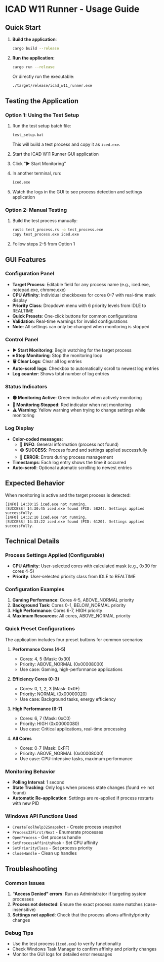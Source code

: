 # ICAD W11 Runner - Usage Guide

## Quick Start

1. **Build the application**:
   ```bash
   cargo build --release
   ```

2. **Run the application**:
   ```bash
   cargo run --release
   ```
   Or directly run the executable:
   ```bash
   ./target/release/icad_w11_runner.exe
   ```

## Testing the Application

### Option 1: Using the Test Setup
1. Run the test setup batch file:
   ```bash
   test_setup.bat
   ```
   This will build a test process and copy it as `iced.exe`.

2. Start the ICAD W11 Runner GUI application
3. Click "▶ Start Monitoring"
4. In another terminal, run:
   ```bash
   iced.exe
   ```
5. Watch the logs in the GUI to see process detection and settings application

### Option 2: Manual Testing
1. Build the test process manually:
   ```bash
   rustc test_process.rs -o test_process.exe
   copy test_process.exe iced.exe
   ```

2. Follow steps 2-5 from Option 1

## GUI Features

### Configuration Panel
- **Target Process**: Editable field for any process name (e.g., iced.exe, notepad.exe, chrome.exe)
- **CPU Affinity**: Individual checkboxes for cores 0-7 with real-time mask display
- **Priority Class**: Dropdown menu with 6 priority levels from IDLE to REALTIME
- **Quick Presets**: One-click buttons for common configurations
- **Validation**: Real-time warnings for invalid configurations
- **Note**: All settings can only be changed when monitoring is stopped

### Control Panel
- **▶ Start Monitoring**: Begin watching for the target process
- **⏹ Stop Monitoring**: Stop the monitoring loop
- **🗑 Clear Logs**: Clear all log entries
- **Auto-scroll logs**: Checkbox to automatically scroll to newest log entries
- **Log counter**: Shows total number of log entries

### Status Indicators
- **🟢 Monitoring Active**: Green indicator when actively monitoring
- **🔴 Monitoring Stopped**: Red indicator when not monitoring
- **⚠️ Warning**: Yellow warning when trying to change settings while monitoring

### Log Display
- **Color-coded messages**:
  - 🔵 **INFO**: General information (process not found)
  - 🟢 **SUCCESS**: Process found and settings applied successfully
  - 🔴 **ERROR**: Errors during process management
- **Timestamps**: Each log entry shows the time it occurred
- **Auto-scroll**: Optional automatic scrolling to newest entries

## Expected Behavior

When monitoring is active and the target process is detected:

```
[INFO] 14:30:15 iced.exe not running.
[SUCCESS] 14:30:45 iced.exe found (PID: 5824). Settings applied successfully.
[INFO] 14:32:10 iced.exe not running.
[SUCCESS] 14:33:22 iced.exe found (PID: 6120). Settings applied successfully.
```

## Technical Details

### Process Settings Applied (Configurable)
- **CPU Affinity**: User-selected cores with calculated mask (e.g., 0x30 for cores 4-5)
- **Priority**: User-selected priority class from IDLE to REALTIME

### Configuration Examples
1. **Gaming Performance**: Cores 4-5, ABOVE_NORMAL priority
2. **Background Task**: Cores 0-1, BELOW_NORMAL priority
3. **High Performance**: Cores 6-7, HIGH priority
4. **Maximum Resources**: All cores, ABOVE_NORMAL priority

### Quick Preset Configurations

The application includes four preset buttons for common scenarios:

1. **Performance Cores (4-5)**
   - Cores: 4, 5 (Mask: 0x30)
   - Priority: ABOVE_NORMAL (0x00008000)
   - Use case: Gaming, high-performance applications

2. **Efficiency Cores (0-3)**
   - Cores: 0, 1, 2, 3 (Mask: 0x0F)
   - Priority: NORMAL (0x00000020)
   - Use case: Background tasks, energy efficiency

3. **High Performance (6-7)**
   - Cores: 6, 7 (Mask: 0xC0)
   - Priority: HIGH (0x00000080)
   - Use case: Critical applications, real-time processing

4. **All Cores**
   - Cores: 0-7 (Mask: 0xFF)
   - Priority: ABOVE_NORMAL (0x00008000)
   - Use case: CPU-intensive tasks, maximum performance

### Monitoring Behavior
- **Polling Interval**: 1 second
- **State Tracking**: Only logs when process state changes (found ↔ not found)
- **Automatic Re-application**: Settings are re-applied if process restarts with new PID

### Windows API Functions Used
- `CreateToolhelp32Snapshot` - Create process snapshot
- `Process32First/Next` - Enumerate processes
- `OpenProcess` - Get process handle
- `SetProcessAffinityMask` - Set CPU affinity
- `SetPriorityClass` - Set process priority
- `CloseHandle` - Clean up handles

## Troubleshooting

### Common Issues
1. **"Access Denied" errors**: Run as Administrator if targeting system processes
2. **Process not detected**: Ensure the exact process name matches (case-insensitive)
3. **Settings not applied**: Check that the process allows affinity/priority changes

### Debug Tips
- Use the test process (`iced.exe`) to verify functionality
- Check Windows Task Manager to confirm affinity and priority changes
- Monitor the GUI logs for detailed error messages

